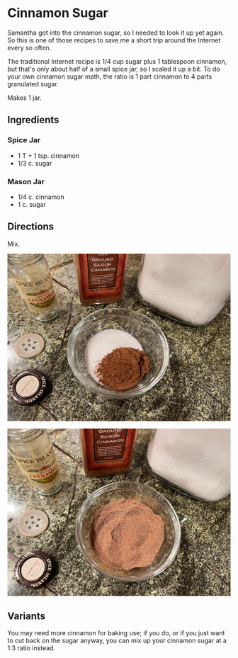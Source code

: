 # Cinnamon Sugar

Samantha got into the cinnamon sugar, so I needed to look it up yet again.  So this is one of those recipes to save me a short trip around the Internet every so often.

The traditional Internet recipe is 1/4 cup sugar plus 1 tablespoon cinnamon, but that's only about half of a small spice jar, so I scaled it up a bit.  To do your own cinnamon sugar math, the ratio is 1 part cinnamon to 4 parts granulated sugar.

Makes 1 jar.

## Ingredients

### Spice Jar

* 1 T + 1 tsp. cinnamon
* 1/3 c. sugar

### Mason Jar

* 1/4 c. cinnamon
* 1 c. sugar


## Directions

Mix.

![unmixed](../images/cinnsugar_unmixed.png)

![mixed](../images/cinnsugar_mixed.png)

## Variants

You may need more cinnamon for baking use; if you do, or if you just want to cut back on the sugar anyway, 
you can mix up your cinnamon sugar at a 1:3 ratio instead.
